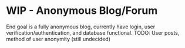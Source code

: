 # WIP - Anonymous Blog/Forum
End goal is a fully anonymous blog, currently have login, user verification/authentication, and database functional.
TODO: User posts, method of user anonymity (still undecided)
